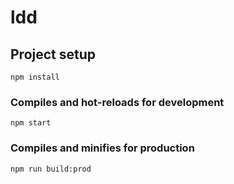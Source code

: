 # ldd

## Project setup
```
npm install
```

### Compiles and hot-reloads for development
```
npm start
```

### Compiles and minifies for production
```
npm run build:prod
```
